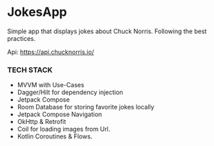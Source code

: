 # JokesApp

Simple app that displays jokes about Chuck Norris. Following the best practices.

Api: https://api.chucknorris.io/


### TECH STACK ###

* MVVM with Use-Cases
* Dagger/Hilt for dependency injection
* Jetpack Compose
* Room Database for storing favorite jokes locally
* Jetpack Compose Navigation
* OkHttp & Retrofit
* Coil for loading images from Url.
* Kotlin Coroutines & Flows.

